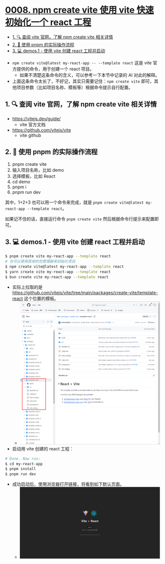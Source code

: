 # [0008. npm create vite 使用 vite 快速初始化一个 react 工程](https://github.com/Tdahuyou/react/tree/main/0008.%20npm%20create%20vite%20%E4%BD%BF%E7%94%A8%20vite%20%E5%BF%AB%E9%80%9F%E5%88%9D%E5%A7%8B%E5%8C%96%E4%B8%80%E4%B8%AA%20react%20%E5%B7%A5%E7%A8%8B)

<!-- region:toc -->
- [1. 🔍 查阅 vite 官网，了解 npm create vite 相关详情](#1--查阅-vite-官网了解-npm-create-vite-相关详情)
- [2. 📒 使用 pnpm 的实际操作流程](#2--使用-pnpm-的实际操作流程)
- [3. 💻 demos.1 - 使用 vite 创建 react 工程并启动](#3--demos1---使用-vite-创建-react-工程并启动)
<!-- endregion:toc -->
- `npm create vite@latest my-react-app -- --template react` 这是 vite 官方提供的命令，用于创建一个 react 项目。
  - 如果不清楚这条命令的含义，可以参考一下本节中记录的 AI 对此的解释。
- 上面这条命令太长了，不好记，其实只需要记住：`npm create vite` 即可，其他项目参数（比如项目名称、模板等）根据命令提示自行配置。

## 1. 🔍 查阅 vite 官网，了解 npm create vite 相关详情

- https://vitejs.dev/guide/
  - vite 官方文档
- https://github.com/vitejs/vite
  - vite github

## 2. 📒 使用 pnpm 的实际操作流程

1. pnpm create vite
2. 输入项目名称，比如 demo
3. 选择模板，比如 React
4. cd demo
5. pnpm i
6. pnpm run dev

其中，1+2+3 也可以用一个命令来完成，就是 `pnpm create vite@latest my-react-app --template react`。

如果记不住的话，直接运行命令 `pnpm create vite` 然后根据命令行提示来配置即可。

## 3. 💻 demos.1 - 使用 vite 创建 react 工程并启动

```bash
$ pnpm create vite my-react-app --template react
# 也可以使用其他的包管理器来初始化项目
$ npm create vite@latest my-react-app --template react
$ yarn create vite my-react-app --template react
$ bun create vite my-react-app --template react
```

- 实际上拉取的是 https://github.com/vitejs/vite/tree/main/packages/create-vite/template-react 这个位置的模板。
  - ![](assets/2024-09-24-09-36-52.png)
- 启动用 vite 创建的 react 工程：

```bash
# Done. Now run:
$ cd my-react-app
$ pnpm install
$ pnpm run dev
```

- 成功启动后，使用浏览器打开链接，将看到如下默认页面。
  - ![](assets/2024-09-24-10-05-05.png)




